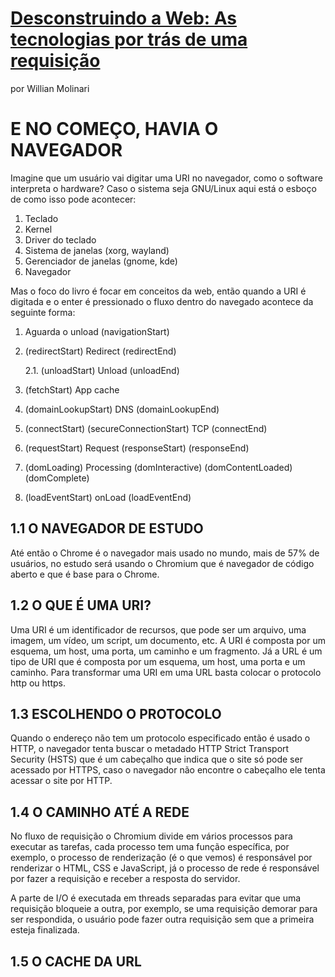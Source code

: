 # [Desconstruindo a Web: As tecnologias por trás de uma requisição]()

por Willian Molinari

# E NO COMEÇO, HAVIA O NAVEGADOR

Imagine que um usuário vai digitar uma URI no navegador, como o software interpreta o hardware? Caso o sistema seja GNU/Linux aqui está o esboço de como isso pode acontecer:

1. Teclado
2. Kernel
3. Driver do teclado
4. Sistema de janelas (xorg, wayland)
5. Gerenciador de janelas (gnome, kde)
6. Navegador

Mas o foco do livro é focar em conceitos da web, então quando a URI é digitada e o enter é pressionado o fluxo dentro do navegado acontece da seguinte forma:

1. Aguarda o unload (navigationStart)

2. (redirectStart) Redirect (redirectEnd)

   2.1. (unloadStart) Unload (unloadEnd)

3. (fetchStart) App cache

4. (domainLookupStart) DNS (domainLookupEnd)

5. (connectStart) (secureConnectionStart) TCP (connectEnd)

6. (requestStart) Request (responseStart) (responseEnd)

7. (domLoading) Processing (domInteractive) (domContentLoaded) (domComplete)

8. (loadEventStart) onLoad (loadEventEnd)

## 1.1 O NAVEGADOR DE ESTUDO

Até então o Chrome é o navegador mais usado no mundo, mais de 57% de usuários, no estudo será usando o Chromium que é navegador de código aberto e que é base para o Chrome.

## 1.2 O QUE É UMA URI?

Uma URI é um identificador de recursos, que pode ser um arquivo, uma imagem, um vídeo, um script, um documento, etc. A URI é composta por um esquema, um host, uma porta, um caminho e um fragmento. Já a URL é um tipo de URI que é composta por um esquema, um host, uma porta e um caminho. Para transformar uma URI em uma URL basta colocar o protocolo http ou https.

## 1.3 ESCOLHENDO O PROTOCOLO

Quando o endereço não tem um protocolo especificado então é usado o HTTP, o navegador tenta buscar o metadado HTTP Strict Transport Security (HSTS) que é um cabeçalho que indica que o site só pode ser acessado por HTTPS, caso o navegador não encontre o cabeçalho ele tenta acessar o site por HTTP.

## 1.4 O CAMINHO ATÉ A REDE

No fluxo de requisição o Chromium divide em vários processos para executar as tarefas, cada processo tem uma função específica, por exemplo, o processo de renderização (é o que vemos) é responsável por renderizar o HTML, CSS e JavaScript, já o processo de rede é responsável por fazer a requisição e receber a resposta do servidor.

A parte de I/O é executada em threads separadas para evitar que uma requisição bloqueie a outra, por exemplo, se uma requisição demorar para ser respondida, o usuário pode fazer outra requisição sem que a primeira esteja finalizada.

## 1.5 O CACHE DA URL
